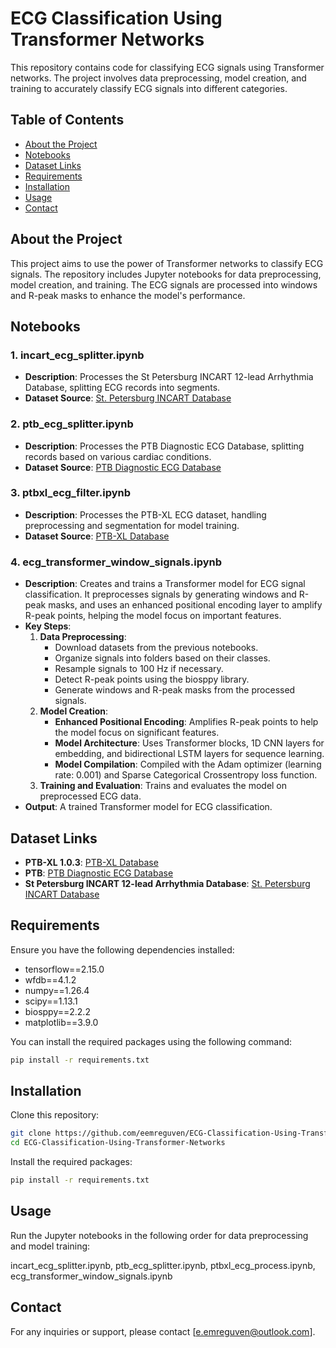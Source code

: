 # ECG Classification Using Transformer Networks

This repository contains code for classifying ECG signals using Transformer networks. The project involves data preprocessing, model creation, and training to accurately classify ECG signals into different categories.

## Table of Contents
- [About the Project](#about-the-project)
- [Notebooks](#notebooks)
- [Dataset Links](#dataset-links)
- [Requirements](#requirements)
- [Installation](#installation)
- [Usage](#usage)
- [Contact](#contact)

## About the Project

This project aims to use the power of Transformer networks to classify ECG signals. The repository includes Jupyter notebooks for data preprocessing, model creation, and training. The ECG signals are processed into windows and R-peak masks to enhance the model's performance.

## Notebooks

### 1. incart_ecg_splitter.ipynb
- **Description**: Processes the St Petersburg INCART 12-lead Arrhythmia Database, splitting ECG records into segments.
- **Dataset Source**: [St. Petersburg INCART Database](https://physionet.org/content/incartdb/1.0.0/)

### 2. ptb_ecg_splitter.ipynb
- **Description**: Processes the PTB Diagnostic ECG Database, splitting records based on various cardiac conditions.
- **Dataset Source**: [PTB Diagnostic ECG Database](https://physionet.org/content/ptbdb/1.0.0/)

### 3. ptbxl_ecg_filter.ipynb
- **Description**: Processes the PTB-XL ECG dataset, handling preprocessing and segmentation for model training.
- **Dataset Source**: [PTB-XL Database](https://physionet.org/content/ptb-xl/1.0.3/)

### 4. ecg_transformer_window_signals.ipynb
- **Description**: Creates and trains a Transformer model for ECG signal classification. It preprocesses signals by generating windows and R-peak masks, and uses an enhanced positional encoding layer to amplify R-peak points, helping the model focus on important features.
- **Key Steps**:
  1. **Data Preprocessing**:
     - Download datasets from the previous notebooks.
     - Organize signals into folders based on their classes.
     - Resample signals to 100 Hz if necessary.
     - Detect R-peak points using the biosppy library.
     - Generate windows and R-peak masks from the processed signals.
  2. **Model Creation**:
     - **Enhanced Positional Encoding**: Amplifies R-peak points to help the model focus on significant features.
     - **Model Architecture**: Uses Transformer blocks, 1D CNN layers for embedding, and bidirectional LSTM layers for sequence learning.
     - **Model Compilation**: Compiled with the Adam optimizer (learning rate: 0.001) and Sparse Categorical Crossentropy loss function.
  3. **Training and Evaluation**: Trains and evaluates the model on preprocessed ECG data.
- **Output**: A trained Transformer model for ECG classification.

## Dataset Links

- **PTB-XL 1.0.3**: [PTB-XL Database](https://physionet.org/content/ptb-xl/1.0.3/)
- **PTB**: [PTB Diagnostic ECG Database](https://physionet.org/content/ptbdb/1.0.0/)
- **St Petersburg INCART 12-lead Arrhythmia Database**: [St. Petersburg INCART Database](https://physionet.org/content/incartdb/1.0.0/)

## Requirements

Ensure you have the following dependencies installed:

- tensorflow==2.15.0
- wfdb==4.1.2
- numpy==1.26.4
- scipy==1.13.1
- biosppy==2.2.2
- matplotlib==3.9.0

You can install the required packages using the following command:

```bash
pip install -r requirements.txt
```

## Installation

Clone this repository:

```bash
git clone https://github.com/eemreguven/ECG-Classification-Using-Transformer-Networks.git
cd ECG-Classification-Using-Transformer-Networks
```
Install the required packages:

```bash
pip install -r requirements.txt
```
## Usage
Run the Jupyter notebooks in the following order for data preprocessing and model training:

incart_ecg_splitter.ipynb,
ptb_ecg_splitter.ipynb,
ptbxl_ecg_process.ipynb,
ecg_transformer_window_signals.ipynb

## Contact

For any inquiries or support, please contact [e.emreguven@outlook.com].
